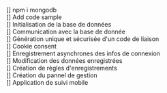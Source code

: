 [] npm i mongodb  
[] Add code sample  
[] Initialisation de la base de données  
[] Communication avec la base de donnée  
[] Génération unique et sécurisée d'un code de liaison  
[] Cookie consent  
[] Enregistrement asynchrones des infos de connexion  
[] Modification des données enregistrées   
[] Création de règles d'enregistrements    
[] Création du pannel de gestion  
[] Application de suivi mobile  